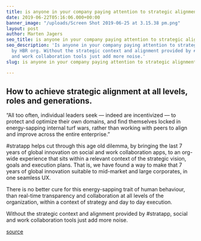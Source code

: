 ```yaml
---
title: is anyone in your company paying attention to strategic alignment by HBR.org
date: 2019-06-22T05:16:06.000+00:00
banner_image: "/uploads/Screen Shot 2019-06-25 at 3.15.38 pm.png"
layout: post
author: Marten Jagers
seo_title: is anyone in your company paying attention to strategic alignment by HBR.org
seo_description: 'Is anyone in your company paying attention to strategic alignment
  by HBR org. Without the strategic context and alignment provided by #stratapp, social
  and work collaboration tools just add more noise.'
slug: is anyone in your company paying attention to strategic alignment by hbr org

---
```

## How to achieve strategic alignment at all levels, roles and generations.

“All too often, individual leaders seek — indeed are incentivized — to protect and optimize their own domains, and find themselves locked in energy-sapping internal turf wars, rather than working with peers to align and improve across the entire enterprise.”

\#stratapp helps cut through this age old dilemma, by bringing the last 7 years of global innovation on social and work collaboration apps, to an org-wide experience that sits within a relevant context of the strategic vision, goals and execution plans.  That is, we have found a way to make that 7 years of global innovation suitable to mid-market and large corporates, in one seamless UX.

There is no better cure for this energy-sapping trait of human behaviour, than real-time transparency and collaboration at all levels of the organization, within a context of strategy and day to day execution.

Without the strategic context and alignment provided by #stratapp, social and work collaboration tools just add more noise.

[source](https://hbr.org/2018/01/is-anyone-in-your-company-paying-attention-to-strategic-alignment "is anyone in your company paying attention to strategic alignment")
